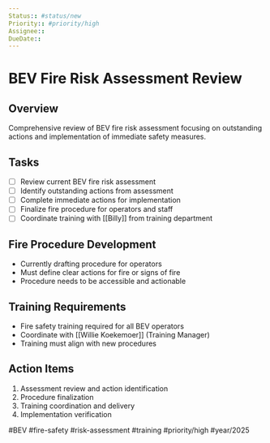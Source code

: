 ```yaml
---
Status:: #status/new
Priority:: #priority/high
Assignee:: 
DueDate:: 
---
```


# BEV Fire Risk Assessment Review

## Overview
Comprehensive review of BEV fire risk assessment focusing on outstanding actions and implementation of immediate safety measures.

## Tasks
- [ ] Review current BEV fire risk assessment
- [ ] Identify outstanding actions from assessment
- [ ] Complete immediate actions for implementation
- [ ] Finalize fire procedure for operators and staff
- [ ] Coordinate training with [[Billy]] from training department

## Fire Procedure Development
- Currently drafting procedure for operators
- Must define clear actions for fire or signs of fire
- Procedure needs to be accessible and actionable

## Training Requirements
- Fire safety training required for all BEV operators
- Coordinate with [[Willie Koekemoer]] (Training Manager)
- Training must align with new procedures

## Action Items
1. Assessment review and action identification
2. Procedure finalization 
3. Training coordination and delivery
4. Implementation verification

#BEV #fire-safety #risk-assessment #training #priority/high #year/2025